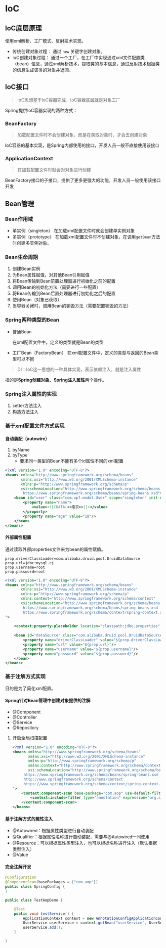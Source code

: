 # IoC

## IoC底层原理

使用xml解析、工厂模式、反射技术实现。

- 传统创建对象过程：
  通过 `new` 关键字创建对象。
- IoC创建对象过程：
  通过一个工厂，在工厂中实现通过xml文件配置类（bean）信息，通过xml解析技术，提取类的基本信息，通过反射技术根据类的信息生成该类的对象并返回。

## IoC接口

> IoC思想基于IoC容器完成，IoC容器底层就是对象工厂

Spring提供IoC容器实现的两种方式：

### BeanFactory

> 加载配置文件时不会创建对象，而是在获取对象时，才会去创建对象

IoC容器的基本实现，是Spring内部使用的接口，开发人员一般不直接使用该接口

### ApplicationContext

> 在加载配置文件时就会对对象进行创建

BeanFactory接口的子接口，提供了更多更强大的功能，开发人员一般使用该接口开发

## Bean管理

### Bean作用域

- 单实例（singleton）
  在加载xml配置文件时就会创建单实例对象
- 多实例（prototype）
  在加载xml配置文件时不创建对象，在调用`getBean`方法时创建多实例对象。

### Bean生命周期

1. 创建Bean实例
2. 为Bean属性赋值，对其他Bean引用赋值
3. 将Bean传输到Bean前置处理器进行初始化之前的配置
4. 调用Bean的初始化方法（需要进行一些配置）
5. 将Bean传输到Bean后置处理器进行初始化之后的配置
6. 使用Bean（对象已获取）
7. 当容器关闭时，调用Bean的销毁方法（需要配置销毁的方法）

### Spring两种类型的Bean

- 普通Bean

  在xml配置文件中，定义的类型就是Bean的类型

- 工厂Bean（FactoryBean）
  在xml配置文件中，定义的类型与返回的Bean类型可以不同

> DI：IoC这一思想的一种具体实现，表示依赖注入，就是注入属性

指的是**Spring创建对象**、**Spring注入属性**两个操作。

### Spring注入属性的实现

1. setter方法注入
2. 构造方法注入

### 基于xml配置文件方式实现

#### 自动装配（autowire）

1. byName
2. byType
   - 要求同一类型的Bean不能有多个id属性不同的xml配置

```xml
<?xml version="1.0" encoding="UTF-8"?>
<beans xmlns="http://www.springframework.org/schema/beans"
       xmlns:xsi="http://www.w3.org/2001/XMLSchema-instance"
       xmlns:p="http://www.springframework.org/schema/p"
       xsi:schemaLocation="http://www.springframework.org/schema/beans
		https://www.springframework.org/schema/beans/spring-beans.xsd">    
	<bean id="user" class="com.xpf.model.User" scope="singleton" init-method="init" destroy-method="destroy" autowire="byName">
        <property name="name">
            <value><![CDATA[<<南京>>]]></value>
        </property>
        <property name="age" value="18"/>
    </bean>
</beans>
```

#### 外部属性配置

通过读取外部properties文件来为bean的属性赋值。

```properties
prop.driverClassLoader=com.alibaba.druid.pool.DruidDataSource
prop.url=jdbc:mysql.cj
prop.username=root
prop.password=root
```

```xml
<?xml version="1.0" encoding="UTF-8"?>
<beans xmlns="http://www.springframework.org/schema/beans"
       xmlns:xsi="http://www.w3.org/2001/XMLSchema-instance"
       xmlns:p="http://www.springframework.org/schema/p"
       xmlns:context="http://www.springframework.org/schema/context"
       xsi:schemaLocation="http://www.springframework.org/schema/beans
		https://www.springframework.org/schema/beans/spring-beans.xsd
		https://www.springframework.org/schema/context/spring-context.xsd
">
    
    <context:property-placeholder location="classpath:jdbc.properties" />
    
    <bean id="dataSource" class="com.alibaba.druid.pool.DruidDataSource">
        <property name="driverClassLoader" value="${prop.driverClassLoader}"/>
        <property name="url" value="${prop.url}"/>
        <property name="username" value="${prop.username}"/>
        <property name="password" value="${prop.password}"/>
    </bean>
</beans>
```



### 基于注解方式实现

目的是为了简化xml配置。

#### Spring针对Bean管理中创建对象提供的注解

- @Component
- @Controller
- @Service
- @Repository

1. 开启全局扫描配置

   ```xml
   <?xml version="1.0" encoding="UTF-8"?>
   <beans xmlns="http://www.springframework.org/schema/beans"
          xmlns:xsi="http://www.w3.org/2001/XMLSchema-instance"
          xmlns:p="http://www.springframework.org/schema/p"
          xmlns:context="http://www.springframework.org/schema/context"
          xsi:schemaLocation="http://www.springframework.org/schema/beans
   		https://www.springframework.org/schema/beans/spring-beans.xsd
   		http://www.springframework.org/schema/context
   		https://www.springframework.org/schema/context/spring-context.xsd
   ">
       <context:component-scan base-package="com.aop" use-default-filters="false">
           <context:include-filter type="annotation" expression="org.springframework.stereotype.Controller"/>
       </context:component-scan>
   </beans>
   ```

   

#### 基于注解方式的属性注入

- @Autowired：根据属性类型进行自动装配
- @Qualifier：根据属性名称进行自动装配，需要与@Autowired一同使用
- @Resource：可以根据属性类型注入，也可以根据名称进行注入（默认根据类型注入）
- @Value



#### 完全注解开发

```java
@Configuration
@ComponentScan(basePackages = {"com.aop"})
public class SpringConfig {
}
```

```java
public class TestAopDemo {

    @Test
    public void testService() {
        ApplicationContext context = new AnnotationConfigApplicationContext(SpringConfig.class);
        UserService userService = context.getBean("userService", UserService.class);
        userService.add();
    }

}
```

